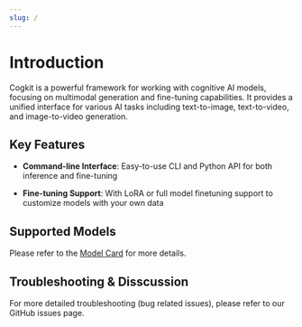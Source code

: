 ```yaml
---
slug: /
---
```


# Introduction
Cogkit is a powerful framework for working with cognitive AI models, focusing on multimodal generation and fine-tuning capabilities. It provides a unified interface for various AI tasks including text-to-image, text-to-video, and image-to-video generation.

<!-- TODO: key features? -->
## Key Features

- **Command-line Interface**: Easy-to-use CLI and Python API for both inference and fine-tuning

- **Fine-tuning Support**: With LoRA or full model finetuning support to customize models with your own data

## Supported Models

Please refer to the [Model Card](./05-Model%20Card.mdx) for more details.

## Troubleshooting & Disscussion

<!-- FIXME: add link to the issues pages -->
For more detailed troubleshooting (bug related issues), please refer to our GitHub issues page.
